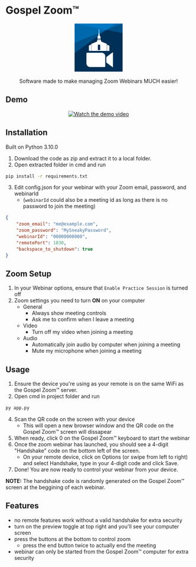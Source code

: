 # Gospel Zoom&trade;

<p align="center">
   <img src="https://github.com/21beckem/Gospel-Zoom-python/blob/main/churchZoomIcon.png?raw=true" alt="logo" width="130"/>
</p>
   
<p align="center">Software made to make managing Zoom Webinars MUCH easier!</p>

## Demo

<p align="center">
   <a href="https://youtu.be/F2N2xZkTnfU">
      <img src="https://drive.google.com/uc?export=view&id=1p69An11DmVjCsnjjUQXXu07YRIEtgMo4" alt="Watch the demo video" width="40%"/>
   </a>
</p>

## Installation

Built on Python 3.10.0

1. Download the code as zip and extract it to a local folder.
2. Open extracted folder in cmd and run
```bash
pip install -r requirements.txt
```
3. Edit config.json for your webinar with your Zoom email, password, and webinarId
    - (`webinarId` could also be a meeting id as long as there is no password to join the meeting)

```json
{
    "zoom_email": "me@example.com",
    "zoom_password": "MySneakyPassword",
    "webinarId": "00000000000",
    "remotePort": 1830,
    "backspace_to_shutdown": true
}
```

## Zoom Setup
1. In your Webinar options, ensure that `Enable Practice Session` is turned off
2. Zoom settings you need to turn __ON__ on your computer
   - General
     - Always show meeting controls
     - Ask me to confirm when I leave a meeting
   - Video
     - Turn off my video when joining a meeting
   - Audio
     - Automatically join audio by computer when joining a meeting
     - Mute my microphone when joining a meeting

## Usage

1. Ensure the device you're using as your remote is on the same WiFi as the Gospel Zoom&trade; server.
2. Open cmd in project folder and run
```bash
py app.py
```
4. Scan the QR code on the screen with your device
   - This will open a new browser window and the QR code on the Gospel Zoom&trade; screen will dissapear
5. When ready, click 0 on the Gospel Zoom&trade; keyboard to start the webinar
6. Once the zoom webinar has launched, you should see a 4-digit "Handshake" code on the bottom left of the screen.
   - On your remote device, click on Options (or swipe from left to right) and select Handshake, type in your 4-digit code and click Save.
7. Done! You are now ready to control your webinar from your device.

__NOTE:__ The handshake code is randomly generated on the Gospel Zoom&trade; screen at the beggining of each webinar.

## Features

* no remote features work without a valid handshake for extra security
* turn on the preview toggle at top right and you'll see your computer screen
* press the buttons at the bottom to control zoom
    * press the end button twice to actually end the meeting
* webinar can only be started from the Gospel Zoom&trade; computer for extra security
